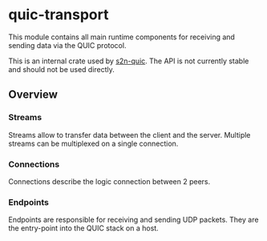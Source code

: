 # quic-transport

This module contains all main runtime components for receiving and sending data
via the QUIC protocol.

This is an internal crate used by [s2n-quic](https://github.com/aws/s2n-quic). The API is not currently stable and should not be used directly.

## Overview

### Streams

Streams allow to transfer data between the client and the server. Multiple
streams can be multiplexed on a single connection.

### Connections

Connections describe the logic connection between 2 peers.

### Endpoints

Endpoints are responsible for receiving and sending UDP packets. They are the
entry-point into the QUIC stack on a host.
